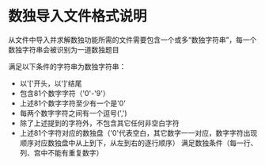 # 数独导入文件格式说明

从文件中导入并求解数独功能所需的文件需要包含一个或多“数独字符串”，每一个数独字符串会被识别为一道数独题目

满足以下条件的字符串为数独字符串：
- 以'['开头，以']'结尾
- 包含81个数字字符（'0'-'9'）
- 上述81个数字字符至少有一个是'0'
- 每两个数字字符之间有一个逗号(',')
- 除了上述提到的字符外，不包含其它任何非空白字符
- 上述81个字符对应的数独盘（'0'代表空白，其它数字一一对应，数字字符出现顺序对应数独盘中从上到下，从左到右的逐行顺序）
满足数独条件（每一行、列、宫中不能有重复数字）

